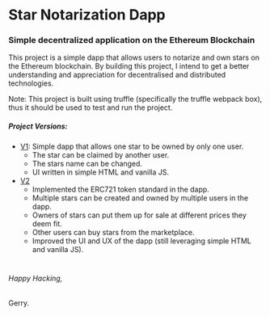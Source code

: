 # Star Notarization Dapp
### Simple decentralized application on the Ethereum Blockchain

This project is a simple dapp that allows users to notarize and own stars on the Ethereum blockchain.
By building this project, I intend to get a better understanding and appreciation for decentralised and distributed technologies.

Note: This project is built using truffle (specifically the truffle webpack box), thus it should be used to test and run the project.

##### Project Versions:
  - [V1](https://github.com/gerry101/Star-Notarization-Dapp/tree/development-V1): Simple dapp that allows one star to be owned by only one user.
    - The star can be claimed by another user.
    - The stars name can be changed.
    - UI written in simple HTML and vanilla JS.
  - [V2](https://github.com/gerry101/Star-Notarization-Dapp/tree/development-V2)
    - Implemented the ERC721 token standard in the dapp.
    - Multiple stars can be created and owned by multiple users in the dapp.
    - Owners of stars can put them up for sale at different prices they deem fit.
    - Other users can buy stars from the marketplace.
    - Improved the UI and UX of the dapp (still leveraging simple HTML and vanilla JS).
  
# 
  
  

###### Happy Hacking,
Gerry.
